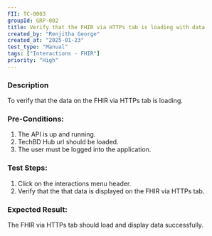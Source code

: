 ```yaml
---
FII: TC-0003
groupId: GRP-002
title: Verify that the FHIR via HTTPs tab is loading with data
created_by: "Renjitha George"
created_at: "2025-01-23"
test_type: "Manual"
tags: ["Interactions - FHIR"]
priority: "High"
---
```


### Description

To verify that the data on the FHIR via HTTPs tab is loading.

### Pre-Conditions:

1. The API is up and running.
2. TechBD Hub url should be loaded.
3. The user must be logged into the application.

### Test Steps:

1. Click on the interactions menu header.
2. Verify that the that data is displayed on the FHIR via HTTPs tab.

### Expected Result:

The FHIR via HTTPs tab should load and display data successfully.
